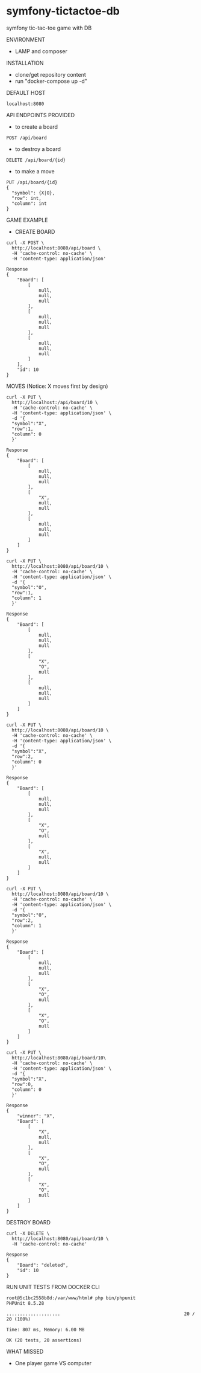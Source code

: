 # symfony-tictactoe-db
symfony tic-tac-toe game with DB

ENVIRONMENT
- LAMP and composer

INSTALLATION
- clone/get repository content
- run "docker-compose up -d"

DEFAULT HOST  
```
localhost:8080
```  

API ENDPOINTS PROVIDED

- to create a board
``` 
POST /api/board
``` 
- to destroy a board
``` 
DELETE /api/board/{id}
``` 
- to make a move
``` 
PUT /api/board/{id}
{
  "symbol": {X|O},
  "row": int,
  "column": int
}
``` 
GAME EXAMPLE

- CREATE BOARD
``` 
curl -X POST \
  http://localhost:8080/api/board \
  -H 'cache-control: no-cache' \
  -H 'content-type: application/json'

Response
{
    "Board": [
        [
            null,
            null,
            null
        ],
        [
            null,
            null,
            null
        ],
        [
            null,
            null,
            null
        ]
    ],
    "id": 10
}
``` 
MOVES (Notice: X moves first by design)
``` 
curl -X PUT \
  http://localhost:/api/board/10 \
  -H 'cache-control: no-cache' \
  -H 'content-type: application/json' \
  -d '{
  "symbol":"X",
  "row":1,
  "column": 0
  }'

Response
{
    "Board": [
        [
            null,
            null,
            null
        ],
        [
            "X",
            null,
            null
        ],
        [
            null,
            null,
            null
        ]
    ]
}
``` 
``` 
curl -X PUT \
  http://localhost:8080/api/board/10 \
  -H 'cache-control: no-cache' \
  -H 'content-type: application/json' \
  -d '{
  "symbol":"O",
  "row":1,
  "column": 1
  }'

Response
{
    "Board": [
        [
            null,
            null,
            null
        ],
        [
            "X",
            "O",
            null
        ],
        [
            null,
            null,
            null
        ]
    ]
}
``` 
``` 
curl -X PUT \
  http://localhost:8080/api/board/10 \
  -H 'cache-control: no-cache' \
  -H 'content-type: application/json' \
  -d '{
  "symbol":"X",
  "row":2,
  "column": 0
  }'

Response
{
    "Board": [
        [
            null,
            null,
            null
        ],
        [
            "X",
            "O",
            null
        ],
        [
            "X",
            null,
            null
        ]
    ]
}
``` 
``` 
curl -X PUT \
  http://localhost:8080/api/board/10 \
  -H 'cache-control: no-cache' \
  -H 'content-type: application/json' \
  -d '{
  "symbol":"O",
  "row":2,
  "column": 1
  }'

Response
{
    "Board": [
        [
            null,
            null,
            null
        ],
        [
            "X",
            "O",
            null
        ],
        [
            "X",
            "O",
            null
        ]
    ]
}
``` 
``` 
curl -X PUT \
  http://localhost:8080/api/board/10\
  -H 'cache-control: no-cache' \
  -H 'content-type: application/json' \
  -d '{
  "symbol":"X",
  "row":0,
  "column": 0
  }'

Response
{
    "winner": "X",
    "Board": [
        [
            "X",
            null,
            null
        ],
        [
            "X",
            "O",
            null
        ],
        [
            "X",
            "O",
            null
        ]
    ]
}
``` 
DESTROY BOARD
``` 
curl -X DELETE \
  http://localhost:8080/api/board/10 \
  -H 'cache-control: no-cache'

Response
{
    "Board": "deleted",
    "id": 10
}

``` 

RUN UNIT TESTS FROM DOCKER CLI  
``` 
root@5c1bc2558b8d:/var/www/html# php bin/phpunit
PHPUnit 8.5.28 

....................                                              20 / 20 (100%)

Time: 807 ms, Memory: 6.00 MB

OK (20 tests, 20 assertions)
```   

WHAT MISSED
- One player game VS computer
